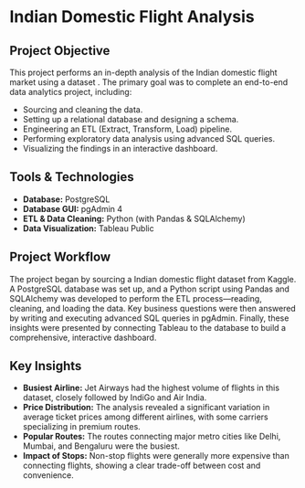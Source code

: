 # Indian Domestic Flight Analysis 

## Project Objective

This project performs an in-depth analysis of the Indian domestic flight market using a dataset . The primary goal was to complete an end-to-end data analytics project, including:
* Sourcing and cleaning the data.
* Setting up a relational database and designing a schema.
* Engineering an ETL (Extract, Transform, Load) pipeline.
* Performing exploratory data analysis using advanced SQL queries.
* Visualizing the findings in an interactive dashboard.

## Tools & Technologies

* **Database:** PostgreSQL
* **Database GUI:** pgAdmin 4
* **ETL & Data Cleaning:** Python (with Pandas & SQLAlchemy)
* **Data Visualization:** Tableau Public

## Project Workflow

The project began by sourcing a Indian domestic flight dataset from Kaggle. A PostgreSQL database was set up, and a Python script using Pandas and SQLAlchemy was developed to perform the ETL process—reading, cleaning, and loading the data. Key business questions were then answered by writing and executing advanced SQL queries in pgAdmin. Finally, these insights were presented by connecting Tableau to the database to build a comprehensive, interactive dashboard.

## Key Insights

* **Busiest Airline:** Jet Airways had the highest volume of flights in this dataset, closely followed by IndiGo and Air India.
* **Price Distribution:** The analysis revealed a significant variation in average ticket prices among different airlines, with some carriers specializing in premium routes.
* **Popular Routes:** The routes connecting major metro cities like Delhi, Mumbai, and Bengaluru were the busiest.
* **Impact of Stops:** Non-stop flights were generally more expensive than connecting flights, showing a clear trade-off between cost and convenience.
